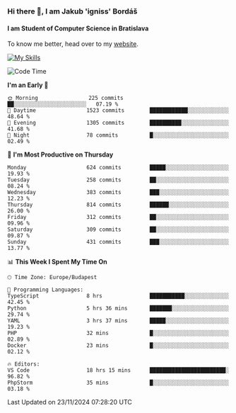 ### Hi there 👋, I am Jakub 'igniss' Bordáš

#### I am Student of Computer Science in Bratislava
To know me better, head over to my [website](https://bordas.sk).

[![My Skills](https://skillicons.dev/icons?i=js,html,css,figma,svelte,java,kotlin,python,postgresql,typescript,nest,nodejs)](https://bordas.sk)


<!--START_SECTION:waka-->
![Code Time](http://img.shields.io/badge/Code%20Time-1%2C589%20hrs%209%20mins-blue)

**I'm an Early 🐤** 

```text
🌞 Morning                225 commits         ██░░░░░░░░░░░░░░░░░░░░░░░   07.19 % 
🌆 Daytime                1523 commits        ████████████░░░░░░░░░░░░░   48.64 % 
🌃 Evening                1305 commits        ██████████░░░░░░░░░░░░░░░   41.68 % 
🌙 Night                  78 commits          █░░░░░░░░░░░░░░░░░░░░░░░░   02.49 % 
```
📅 **I'm Most Productive on Thursday** 

```text
Monday                   624 commits         █████░░░░░░░░░░░░░░░░░░░░   19.93 % 
Tuesday                  258 commits         ██░░░░░░░░░░░░░░░░░░░░░░░   08.24 % 
Wednesday                383 commits         ███░░░░░░░░░░░░░░░░░░░░░░   12.23 % 
Thursday                 814 commits         ██████░░░░░░░░░░░░░░░░░░░   26.00 % 
Friday                   312 commits         ██░░░░░░░░░░░░░░░░░░░░░░░   09.96 % 
Saturday                 309 commits         ██░░░░░░░░░░░░░░░░░░░░░░░   09.87 % 
Sunday                   431 commits         ███░░░░░░░░░░░░░░░░░░░░░░   13.77 % 
```


📊 **This Week I Spent My Time On** 

```text
🕑︎ Time Zone: Europe/Budapest

💬 Programming Languages: 
TypeScript               8 hrs               ███████████░░░░░░░░░░░░░░   42.45 % 
Python                   5 hrs 36 mins       ███████░░░░░░░░░░░░░░░░░░   29.74 % 
YAML                     3 hrs 37 mins       █████░░░░░░░░░░░░░░░░░░░░   19.23 % 
PHP                      32 mins             █░░░░░░░░░░░░░░░░░░░░░░░░   02.89 % 
Docker                   23 mins             █░░░░░░░░░░░░░░░░░░░░░░░░   02.12 % 

🔥 Editors: 
VS Code                  18 hrs 15 mins      ████████████████████████░   96.82 % 
PhpStorm                 35 mins             █░░░░░░░░░░░░░░░░░░░░░░░░   03.18 % 
```


 Last Updated on 23/11/2024 07:28:20 UTC
<!--END_SECTION:waka-->
